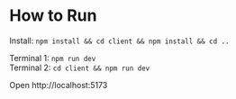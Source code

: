 # How to Run

Install: `npm install && cd client && npm install && cd ..`

Terminal 1: `npm run dev`  
Terminal 2: `cd client && npm run dev`

Open http://localhost:5173

